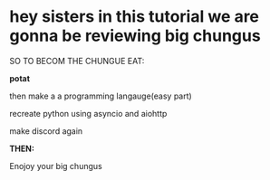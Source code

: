 # hey sisters in this tutorial we are gonna be reviewing big chungus

SO TO BECOM THE CHUNGUE EAT:

**potat**

then make a a programming langauge(easy part)

recreate python using asyncio and aiohttp

make discord again

**THEN:**

Enojoy your big chungus
